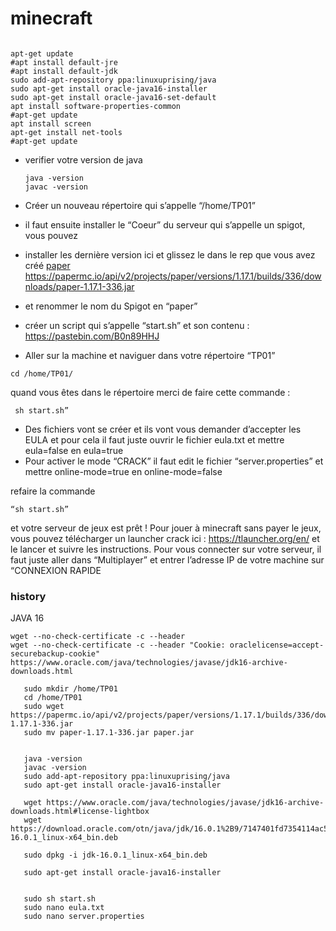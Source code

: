 # minecraft
```

apt-get update
#apt install default-jre
#apt install default-jdk
sudo add-apt-repository ppa:linuxuprising/java
sudo apt-get install oracle-java16-installer 
sudo apt-get install oracle-java16-set-default 
apt install software-properties-common
#apt-get update
apt install screen
apt-get install net-tools
#apt-get update
```

- verifier votre version de java
   ```
   java -version 
   javac -version
   ```   
   
- Créer un nouveau répertoire qui s’appelle “/home/TP01”
- il faut ensuite installer le “Coeur” du serveur qui s’appelle un spigot, vous pouvez
- installer les dernière version ici et glissez le dans le rep que vous avez créé [paper](https://papermc.io/downloads#Paper-1.16)
https://papermc.io/api/v2/projects/paper/versions/1.17.1/builds/336/downloads/paper-1.17.1-336.jar
-   et
renommer le nom du Spigot en “paper”
- créer un script qui s’appelle “start.sh” et son contenu : https://pastebin.com/B0n89HHJ
- Aller sur la machine et naviguer dans votre répertoire “TP01”
```
cd /home/TP01/
```
quand vous êtes dans le répertoire merci de faire cette commande : 
```
 sh start.sh”
```
- Des fichiers vont se créer et ils vont vous demander d’accepter les EULA et pour cela il
faut juste ouvrir le fichier eula.txt et mettre eula=false en eula=true
- Pour activer le mode “CRACK” il faut edit le fichier “server.properties” et mettre
online-mode=true en online-mode=false

refaire la commande
```
“sh start.sh” 
```
et votre serveur de jeux est prêt !
Pour jouer à minecraft sans payer le jeux, vous pouvez télécharger un launcher crack ici :
https://tlauncher.org/en/ et le lancer et suivre les instructions. Pour vous connecter sur votre
serveur, il faut juste aller dans “Multiplayer” et entrer l’adresse IP de votre machine sur
“CONNEXION RAPIDE

### history
JAVA 16
```
wget --no-check-certificate -c --header  
wget --no-check-certificate -c --header "Cookie: oraclelicense=accept-securebackup-cookie" 
https://www.oracle.com/java/technologies/javase/jdk16-archive-downloads.html
```
```
   sudo mkdir /home/TP01
   cd /home/TP01
   sudo wget https://papermc.io/api/v2/projects/paper/versions/1.17.1/builds/336/downloads/paper-1.17.1-336.jar
   sudo mv paper-1.17.1-336.jar paper.jar


   java -version 
   javac -version
   sudo add-apt-repository ppa:linuxuprising/java
   sudo apt-get install oracle-java16-installer 
  
   wget https://www.oracle.com/java/technologies/javase/jdk16-archive-downloads.html#license-lightbox
   wget https://download.oracle.com/otn/java/jdk/16.0.1%2B9/7147401fd7354114ac51ef3e1328291f/jdk-16.0.1_linux-x64_bin.deb
   
   sudo dpkg -i jdk-16.0.1_linux-x64_bin.deb 
   
   sudo apt-get install oracle-java16-installer 


   sudo sh start.sh 
   sudo nano eula.txt 
   sudo nano server.properties 
   ```

